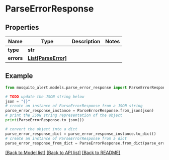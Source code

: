 # ParseErrorResponse


## Properties

Name | Type | Description | Notes
------------ | ------------- | ------------- | -------------
**type** | **str** |  | 
**errors** | [**List[ParseError]**](ParseError.md) |  | 

## Example

```python
from mosquito_alert.models.parse_error_response import ParseErrorResponse

# TODO update the JSON string below
json = "{}"
# create an instance of ParseErrorResponse from a JSON string
parse_error_response_instance = ParseErrorResponse.from_json(json)
# print the JSON string representation of the object
print(ParseErrorResponse.to_json())

# convert the object into a dict
parse_error_response_dict = parse_error_response_instance.to_dict()
# create an instance of ParseErrorResponse from a dict
parse_error_response_from_dict = ParseErrorResponse.from_dict(parse_error_response_dict)
```
[[Back to Model list]](../README.md#documentation-for-models) [[Back to API list]](../README.md#documentation-for-api-endpoints) [[Back to README]](../README.md)


